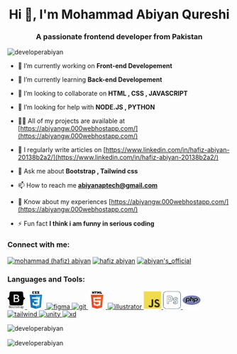 <h1 align="center">Hi 👋, I'm Mohammad Abiyan Qureshi</h1>
<h3 align="center">A passionate frontend developer from Pakistan</h3>

<p align="left"> <img src="https://komarev.com/ghpvc/?username=developerabiyan&label=Profile%20views&color=0e75b6&style=flat" alt="developerabiyan" /> </p>

- 🔭 I’m currently working on **Front-end Developement**

- 🌱 I’m currently learning **Back-end Developement**

- 👯 I’m looking to collaborate on **HTML , CSS , JAVASCRIPT**

- 🤝 I’m looking for help with **NODE.JS , PYTHON**

- 👨‍💻 All of my projects are available at [https://abiyangw.000webhostapp.com/](https://abiyangw.000webhostapp.com/)

- 📝 I regularly write articles on [https://www.linkedin.com/in/hafiz-abiyan-20138b2a2/](https://www.linkedin.com/in/hafiz-abiyan-20138b2a2/)

- 💬 Ask me about **Bootstrap , Tailwind css**

- 📫 How to reach me **abiyanaptech@gmail.com**

- 📄 Know about my experiences [https://abiyangw.000webhostapp.com/](https://abiyangw.000webhostapp.com/)

- ⚡ Fun fact **I think i am funny in serious coding**

<h3 align="left">Connect with me:</h3>
<p align="left">
<a href="https://linkedin.com/in/mohammad (hafiz) abiyan" target="blank"><img align="center" src="https://raw.githubusercontent.com/rahuldkjain/github-profile-readme-generator/master/src/images/icons/Social/linked-in-alt.svg" alt="mohammad (hafiz) abiyan" height="30" width="40" /></a>
<a href="https://fb.com/hafiz abiyan" target="blank"><img align="center" src="https://raw.githubusercontent.com/rahuldkjain/github-profile-readme-generator/master/src/images/icons/Social/facebook.svg" alt="hafiz abiyan" height="30" width="40" /></a>
<a href="https://instagram.com/abiyan's_official" target="blank"><img align="center" src="https://raw.githubusercontent.com/rahuldkjain/github-profile-readme-generator/master/src/images/icons/Social/instagram.svg" alt="abiyan's_official" height="30" width="40" /></a>
</p>

<h3 align="left">Languages and Tools:</h3>
<p align="left"> <a href="https://getbootstrap.com" target="_blank" rel="noreferrer"> <img src="https://raw.githubusercontent.com/devicons/devicon/master/icons/bootstrap/bootstrap-plain-wordmark.svg" alt="bootstrap" width="40" height="40"/> </a> <a href="https://www.w3schools.com/css/" target="_blank" rel="noreferrer"> <img src="https://raw.githubusercontent.com/devicons/devicon/master/icons/css3/css3-original-wordmark.svg" alt="css3" width="40" height="40"/> </a> <a href="https://www.figma.com/" target="_blank" rel="noreferrer"> <img src="https://www.vectorlogo.zone/logos/figma/figma-icon.svg" alt="figma" width="40" height="40"/> </a> <a href="https://git-scm.com/" target="_blank" rel="noreferrer"> <img src="https://www.vectorlogo.zone/logos/git-scm/git-scm-icon.svg" alt="git" width="40" height="40"/> </a> <a href="https://www.w3.org/html/" target="_blank" rel="noreferrer"> <img src="https://raw.githubusercontent.com/devicons/devicon/master/icons/html5/html5-original-wordmark.svg" alt="html5" width="40" height="40"/> </a> <a href="https://www.adobe.com/in/products/illustrator.html" target="_blank" rel="noreferrer"> <img src="https://www.vectorlogo.zone/logos/adobe_illustrator/adobe_illustrator-icon.svg" alt="illustrator" width="40" height="40"/> </a> <a href="https://developer.mozilla.org/en-US/docs/Web/JavaScript" target="_blank" rel="noreferrer"> <img src="https://raw.githubusercontent.com/devicons/devicon/master/icons/javascript/javascript-original.svg" alt="javascript" width="40" height="40"/> </a> <a href="https://www.photoshop.com/en" target="_blank" rel="noreferrer"> <img src="https://raw.githubusercontent.com/devicons/devicon/master/icons/photoshop/photoshop-line.svg" alt="photoshop" width="40" height="40"/> </a> <a href="https://www.php.net" target="_blank" rel="noreferrer"> <img src="https://raw.githubusercontent.com/devicons/devicon/master/icons/php/php-original.svg" alt="php" width="40" height="40"/> </a> <a href="https://tailwindcss.com/" target="_blank" rel="noreferrer"> <img src="https://www.vectorlogo.zone/logos/tailwindcss/tailwindcss-icon.svg" alt="tailwind" width="40" height="40"/> </a> <a href="https://unity.com/" target="_blank" rel="noreferrer"> <img src="https://www.vectorlogo.zone/logos/unity3d/unity3d-icon.svg" alt="unity" width="40" height="40"/> </a> <a href="https://www.adobe.com/products/xd.html" target="_blank" rel="noreferrer"> <img src="https://cdn.worldvectorlogo.com/logos/adobe-xd.svg" alt="xd" width="40" height="40"/> </a> </p>

<p><img align="center" src="https://github-readme-stats.vercel.app/api/top-langs?username=developerabiyan&show_icons=true&locale=en&layout=compact" alt="developerabiyan" /></p>

<p><img align="center" src="https://github-readme-streak-stats.herokuapp.com/?user=developerabiyan&" alt="developerabiyan" /></p>
